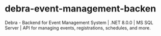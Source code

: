 # debra-event-management-backen
Debra - Backend for Event Management System | .NET 8.0.0 | MS SQL Server | API for managing events, registrations, schedules, and more.
